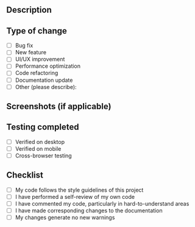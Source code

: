 ## Description

<!-- Describe the changes you've made -->

## Type of change

- [ ] Bug fix
- [ ] New feature
- [ ] UI/UX improvement
- [ ] Performance optimization
- [ ] Code refactoring
- [ ] Documentation update
- [ ] Other (please describe):

## Screenshots (if applicable)

<!-- Add screenshots here if there are visual changes -->

## Testing completed

- [ ] Verified on desktop
- [ ] Verified on mobile
- [ ] Cross-browser testing

## Checklist

- [ ] My code follows the style guidelines of this project
- [ ] I have performed a self-review of my own code
- [ ] I have commented my code, particularly in hard-to-understand areas
- [ ] I have made corresponding changes to the documentation
- [ ] My changes generate no new warnings 